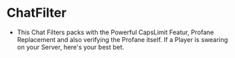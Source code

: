 # ChatFilter
- This Chat Filters packs with the Powerful CapsLimit Featur, Profane Replacement and also verifying the Profane itself. If a Player is swearing on your Server, here's your best bet. 
